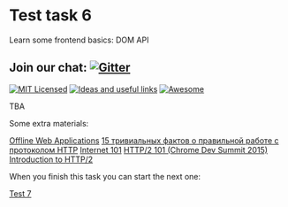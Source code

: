 # Test task 6

Learn some frontend basics: DOM API

## Join our chat: [![Gitter](https://badges.gitter.im/Kottans/frontend.svg)](https://gitter.im/Kottans/frontend?utm_source=badge&utm_medium=badge&utm_campaign=pr-badge)

[![MIT Licensed](https://img.shields.io/badge/license-MIT-blue.svg)](https://github.com/Kottans/web/blob/master/LICENSE.md)
[![Ideas and useful links](https://img.shields.io/badge/google--doc-ideas-ff69b4.svg)](https://docs.google.com/spreadsheets/d/1bZJhYjK3VHOS2HmQb2Fs4aHfEBt8mp1F09j9nEEDaqE/edit#gid=818017811)
[![Awesome](https://cdn.rawgit.com/sindresorhus/awesome/d7305f38d29fed78fa85652e3a63e154dd8e8829/media/badge.svg)](https://github.com/sindresorhus/awesome#front-end-development)

TBA

Some extra materials:

[Offline Web Applications](https://www.udacity.com/course/offline-web-applications--ud899)
[15 тривиальных фактов о правильной работе с протоколом HTTP](https://habrahabr.ru/company/yandex/blog/265569/)
[Internet 101](https://www.khanacademy.org/computing/computer-science/internet-intro)
[HTTP/2 101 (Chrome Dev Summit 2015)](https://www.youtube.com/watch?v=r5oT_2ndjms)
[Introduction to HTTP/2](https://developers.google.com/web/fundamentals/performance/http2/)

When you finish this task you can start the next one:

[Test 7](test07.md)
